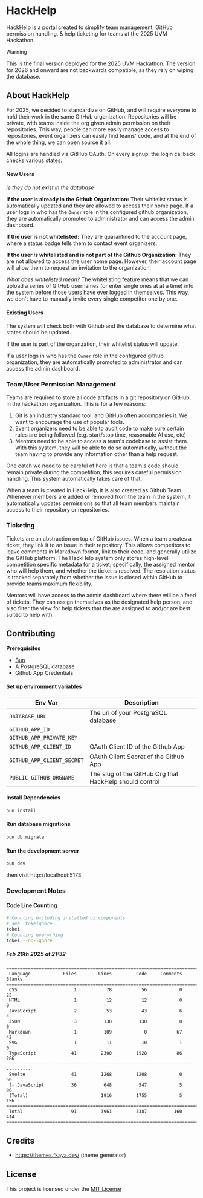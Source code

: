 # HackHelp

HackHelp is a portal created to simplify team management, GitHub permission handling, & help ticketing for teams at the 2025 UVM Hackathon.

> [!WARNING]
> This is the final version deployed for the 2025 UVM Hackathon. The version for 2026 and onward are not backwards compatible, as they rely on wiping the database.

## About HackHelp

For 2025, we decided to standardize on GitHub, and will require everyone to hold their work in the same GitHub organization. Repositories will be private, with teams inside the org given admin permission on their repositories. This way, people can more easily manage access to repositories, event organizers can easily find teams' code, and at the end of the whole thing, we can open source it all.

All logins are handled via GitHub OAuth. On every signup, the login callback checks various states:

#### New Users

_ie they do not exist in the database_

**If the user is already in the Github Organization:** Their whitelist status is automatically updated and they are allowed to access their home page.
If a user logs in who has the `Owner` role in the configured github organization, they are automatically promoted to administrator and can access the admin dashboard.

**If the user is not whitelisted:** They are quarantined to the account page, where a status badge tells them to contact event organizers.

**If the user _is_ whitelisted and is not part of the Github Organization:** They are not allowed to access the user home page. However, their account page will allow them to request an invitation to the organization.

_What does whitelisted mean?_
The whitelisting feature means that we can upload a series of GitHub usernames (or enter single ones at at a time) into the system before those users have ever logged in themselves. This way, we don't have to manually invite every single competitor one by one.

#### Existing Users

The system will check both with Github and the database to determine what states should be updated.

If the user is part of the organzation, their whitelist status will update.

If a user logs in who has the `Owner` role in the configured github organization, they are automatically promoted to administrator and can access the admin dashboard.

### Team/User Permission Management

Teams are required to store all code artifacts in a git repository on GitHub, in the hackathon organization. This is for a few reasons:

1. Git is an industry standard tool, and GitHub often accompanies it. We want to encourage the use of popular tools.
2. Event organizers need to be able to audit code to make sure certain rules are being followed (e.g. start/stop time, reasonable AI use, etc)
3. Mentors need to be able to access a team's codebase to assist them. With this system, they will be able to do so automatically, without the team having to provide any information other than a help request.

One catch we need to be careful of here is that a team's code should remain private during the competition; this requires careful permission handling. This system automatically takes care of that.

When a team is created in HackHelp, it is also created as Github Team. Whenever members are added or removed from the team in the system, it automatically updates permissions so that all team members maintain access to their repository or repositories.

### Ticketing

Tickets are an abstraction on top of GitHub issues. When a team creates a ticket, they link it to an issue in their repository. This allows competitors to leave comments in Markdown format, link to their code, and generally utilize the GitHub platform. The HackHelp system only stores high-level competition specific metadata for a ticket; specifically, the assigned mentor who will help them, and whether the ticket is resolved. The resolution status is tracked separately from whether the issue is closed within GitHub to provide teams maximum flexibility.

Mentors will have access to the admin dashboard where there will be a feed of tickets. They can assign themselves as the designated help person, and also filter the view for help tickets that the are assigned to and/or are best suited to help with.

## Contributing

**Prerequisites**

- [Bun](https://bun.sh)
- A PostgreSQL database
- Github App Credentials

#### Set up environment variables

| Env Var                    | Description                                             |
| -------------------------- | ------------------------------------------------------- |
| `DATABASE_URL`             | The url of your PostgreSQL database                     |
| `GITHUB_APP_ID`            |                                                         |
| `GITHUB_APP_PRIVATE_KEY`   |                                                         |
| `GITHUB_APP_CLIENT_ID`     | OAuth Client ID of the Github App                       |
| `GITHUB_APP_CLIENT_SECRET` | OAuth Client Secret of the Github App                   |
| `PUBLIC_GITHUB_ORGNAME`    | The slug of the GitHub Org that HackHelp should control |

#### Install Dependencies

```sh
bun install
```

#### Run database migrations

```sh
bun db:migrate
```

#### Run the development server

```sh
bun dev
```

then visit http://localhost:5173

### Development Notes

#### Code Line Counting

```sh
# Counting excluding installed ui components
# see .tokeignore
tokei
# Counting everything
tokei --no-ignore
```

##### Feb 26th 2025 at 21:32

```
===============================================================================
 Language            Files        Lines         Code     Comments       Blanks
===============================================================================
 CSS                     1           78           56            0           22
 HTML                    1           12           12            0            0
 JavaScript              2           53           43            6            4
 JSON                    3          130          130            0            0
 Markdown                1          109            0           67           42
 SVG                     1           11           10            1            0
 TypeScript             41         2300         1928           86          286
-------------------------------------------------------------------------------
 Svelte                 41         1268         1208            0           60
 |- JavaScript          36          648          547            5           96
 (Total)                           1916         1755            5          156
===============================================================================
 Total                  91         3961         3387          160          414
===============================================================================
```

## Credits

- https://themes.fkaya.dev/ (theme generator)

## License

This project is licensed under the [MIT License](./LICENSE)
